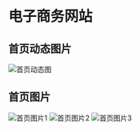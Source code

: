 # 电子商务网站
## 首页动态图片
![首页动态图](https://raw.githubusercontent.com/PowerDos/Mall/master/img/index.gif)
## 首页图片
![首页图片1](http://i.imgur.com/3sasNkh.png)
![首页图片2](http://i.imgur.com/W4vF01o.png)
![首页图片3](http://i.imgur.com/pyaKpiH.png)